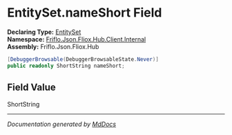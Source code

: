 ﻿<!--  
  <auto-generated>   
    The contents of this file were generated by a tool.  
    Changes to this file may be list if the file is regenerated  
  </auto-generated>   
-->

# EntitySet.nameShort Field

**Declaring Type:** [EntitySet](../index.md)  
**Namespace:** [Friflo.Json.Fliox.Hub.Client.Internal](../../index.md)  
**Assembly:** Friflo.Json.Fliox.Hub

```csharp
[DebuggerBrowsable(DebuggerBrowsableState.Never)]
public readonly ShortString nameShort;
```

## Field Value

ShortString

___

*Documentation generated by [MdDocs](https://github.com/ap0llo/mddocs)*
